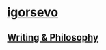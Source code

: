 # [igorsevo](https://www.igorsevo.com)
## [Writing & Philosophy](https://www.igorsevo.com/writing-and-philosophy)
